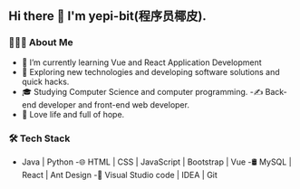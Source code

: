 ## Hi there 👋 I'm yepi-bit(程序员椰皮).

### 👨🏻‍💻 About Me

- 🔭 I’m currently learning Vue and React Application Development
- 🤔 Exploring new technologies and developing software solutions and quick hacks.
- 🎓 Studying Computer Science and computer programming.
-✍️ Back-end developer and front-end web developer.
- 🌱 Love life and full of hope.


### 🛠 Tech Stack
-  Java | Python 
-🌐 HTML | CSS | JavaScript | Bootstrap | Vue
-🛢 MySQL | React | Ant Design
-🔧 Visual Studio code | IDEA | Git

<br/>


 
